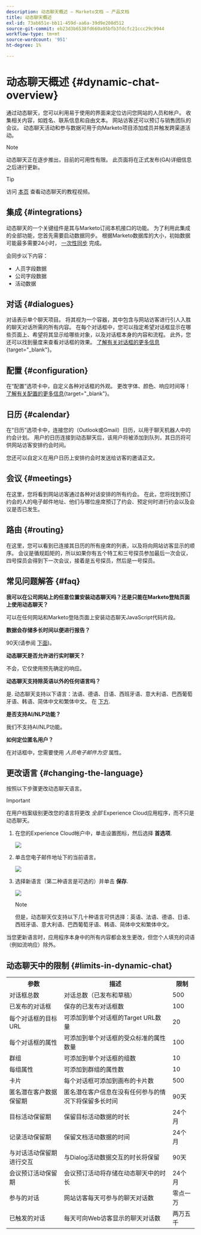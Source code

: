 ```yaml
---
description: 动态聊天概述 — Marketo文档 — 产品文档
title: 动态聊天概述
exl-id: 73ab651e-bb11-459d-aa6a-39d9e208d512
source-git-commit: eb23d3b6538fd660a95bfb3fdcfc21ccc29c9944
workflow-type: tm+mt
source-wordcount: '951'
ht-degree: 1%

---
```


# 动态聊天概述 {#dynamic-chat-overview}

通过动态聊天，您可以利用易于使用的界面来定位访问您网站的人员和帐户。 收集相关内容，如姓名、联系信息和自由文本。 网站访客还可以预订与销售团队的会议。 动态聊天活动和参与数据可用于向Marketo项目添加成员并触发跨渠道活动。

>[!NOTE]
>
>动态聊天正在逐步推出，目前的可用性有限。 此页面将在正式发布(GA)详细信息之后进行更新。

>[!TIP]
>
>访问 [本页](https://experienceleague.adobe.com/docs/marketo-learn/tutorials/dynamic-chat/dynamic-chat-overview.html) 查看动态聊天的教程视频。

## 集成 {#integrations}

动态聊天的一个关键组件是其与Marketo订阅本机接口的功能。 为了利用此集成的全部功能，您首先需要启动数据同步。 根据Marketo数据库的大小，初始数据可能最多需要24小时， [一次性同步](/help/marketo/product-docs/demand-generation/dynamic-chat/integrations/connect-dynamic-chat-to-marketo.md) 完成。

会同步以下内容：

* 人员字段数据
* 公司字段数据
* 活动数据

## 对话 {#dialogues}

对话表示单个聊天项目。 将其视为一个容器，其中包含与网站访客进行引人入胜的聊天对话所需的所有内容。 在每个对话框中，您可以指定希望对话框显示在哪些页面上、希望将其显示给哪些对象，以及对话框本身的内容和流程。 此外，您还可以找到量度来查看对话框的效果。 [了解有关对话框的更多信息](/help/marketo/product-docs/demand-generation/dynamic-chat/dialogues/dialogue-overview.md){target=&quot;_blank&quot;}。

## 配置 {#configuration}

在“配置”选项卡中，自定义各种对话框的外观。 更改字体、颜色、响应时间等！ [了解有关配置的更多信息](/help/marketo/product-docs/demand-generation/dynamic-chat/configuration.md){target=&quot;_blank&quot;}。

## 日历 {#calendar}

在“日历”选项卡中，连接您的（Outlook或Gmail）日历，以用于聊天机器人中的约会计划。 用户的日历连接到动态聊天后，该用户将被添加到队列，其日历将可供网站访客安排约会时间。

您还可以自定义在用户日历上安排约会时发送给访客的邀请正文。

## 会议 {#meetings}

在这里，您将看到网站访客通过各种对话安排的所有约会。 在此，您将找到预订约会的人的电子邮件地址、他们与哪位座席预订了约会、预定何时进行约会以及会议是否已发生。

## 路由 {#routing}

在这里，您可以看到已连接其日历的所有座席的列表，以及将向网站访客显示的顺序。 会议是循规蹈矩的，所以如果你有五个特工和三号探员参加最后一次会议，四号探员会得到下一次会议，接着是五号探员，然后是一号探员。

## 常见问题解答 {#faq}

**我可以在公司网站上的任意位置安装动态聊天吗？还是只能在Marketo登陆页面上使用动态聊天？**

可以在任何网站和Marketo登陆页面上安装动态聊天JavaScript代码片段。

**数据会存储多长时间以便进行报告？**

90天(请参阅 [下面](#limits-in-dynamic-chat))。

**动态聊天是否允许进行实时聊天？**

不会，它仅使用预先确定的响应。

**动态聊天支持除英语以外的任何语言吗？**

是. 动态聊天支持以下语言：法语、德语、日语、西班牙语、意大利语、巴西葡萄牙语、韩语、简体中文和繁体中文。 在 [下方](#changing-the-language).

**是否支持AI/NLP功能？**

我们不支持AI/NLP功能。

**如何定位匿名用户？**

在对话框中，您需要使用 _人员电子邮件为空_ 属性。

## 更改语言 {#changing-the-language}

按照以下步骤更改动态聊天语言。

>[!IMPORTANT]
>
>在用户档案级别更改您的语言将更改 _全部_ Experience Cloud应用程序，而不只是动态聊天。

1. 在您的Experience Cloud帐户中，单击设置图标，然后选择 **首选项**.

   ![](assets/dynamic-chat-overview-1.png)

1. 单击您电子邮件地址下的当前语言。

   ![](assets/dynamic-chat-overview-2.png)

1. 选择新语言（第二种语言是可选的）并单击 **保存**.

   ![](assets/dynamic-chat-overview-3.png)

   >[!NOTE]
   >
   >但是，动态聊天仅支持以下几十种语言可供选择：英语、法语、德语、日语、西班牙语、意大利语、巴西葡萄牙语、韩语、简体中文和繁体中文。

当您更新语言时，应用程序本身中的所有内容都会发生更改，但您个人填充的词语（例如流响应）除外。

## 动态聊天中的限制 {#limits-in-dynamic-chat}

<table>
  <th>参数</th>
  <th>描述</th>
  <th>限制</th>
 <tr>
  <td>对话框总数</td>
  <td>对话总数（已发布和草稿）</td>
  <td>500</td>
 </tr>
 <tr>
  <td>已发布的对话框</td>
  <td>保存的已发布对话框数</td>
  <td>100</td>
 </tr>
 <tr>
  <td>每个对话框的目标URL</td>
  <td>可添加到单个对话框的Target URL数量</td>
  <td>20</td>
 </tr>
 <tr>
  <td>每个对话框的属性</td>
  <td>可添加到单个对话框的受众标准的属性数量</td>
  <td>100</td>
 </tr>
 <tr>
  <td>群组</td>
  <td>可添加到单个对话框的组数</td>
  <td>10</td>
 </tr>
 <tr>
  <td>每组属性</td>
  <td>可添加到群组的属性数</td>
  <td>10</td>
 </tr>
 <tr>
  <td>卡片</td>
  <td>每个对话框可添加到画布的卡片数</td>
  <td>500</td>
 </tr>
 <tr>
  <td>匿名潜在客户数据保留期</td>
  <td>匿名潜在客户信息在没有任何参与的情况下将保留多长时间</td>
  <td>90天</td>
 </tr>
 <tr>
  <td>目标活动保留期</td>
  <td>保留目标活动数据的时长</td>
  <td>24个月</td>
 </tr>
 <tr>
  <td>记录活动保留期</td>
  <td>保留文档活动数据的时间</td>
  <td>24个月</td>
 </tr>
 <tr>
  <td>与对话活动保留期进行交互</td>
  <td>与Dialog活动数据交互的时长将保留</td>
  <td>90天</td>
 </tr>
 <tr>
  <td>会议预订活动保留期</td>
  <td>会议预订活动将存储在动态聊天中的时长</td>
  <td>24个月</td>
 </tr>
 <tr>
  <td>参与的对话</td>
  <td>网站访客每天可参与的聊天对话数</td>
  <td>零点一万</td>
 </tr>
 <tr>
  <td>已触发的对话</td>
  <td>每天可向Web访客显示的聊天对话数</td>
  <td>两万五千</td>
 </tr>
</table>
